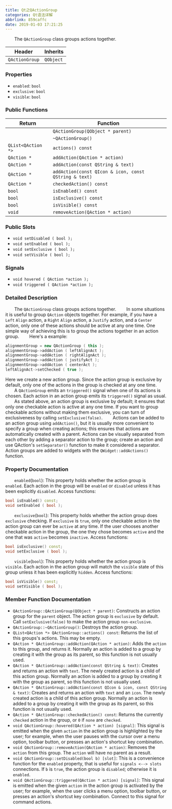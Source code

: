 ```yaml
---
title: Qt之QActionGroup
categories: Qt语法详解
abbrlink: 859caffc
date: 2019-01-03 17:21:25
---
```

&emsp;&emsp;The `QActionGroup` class groups actions together.

Header         | Inherits
---------------|---------
`QActionGroup` | `QObject`

### Properties

- `enabled`: `bool`
- `exclusive`: `bool`
- `visible`: `bool`

### Public Functions

Return             | Function
-------------------|----------
                   | `QActionGroup(QObject * parent)`
                   | `~QActionGroup()`
`QList<QAction *>` | `actions() const`
`QAction *`        | `addAction(QAction * action)`
`QAction *`        | `addAction(const QString & text)`
`QAction *`        | `addAction(const QIcon & icon, const QString & text)`
`QAction *`        | `checkedAction() const`
`bool`             | `isEnabled() const`
`bool`             | `isExclusive() const`
`bool`             | `isVisible() const`
`void`             | `removeAction(QAction * action)`

### Public Slots

- `void setDisabled ( bool );`
- `void setEnabled ( bool );`
- `void setExclusive ( bool );`
- `void setVisible ( bool );`

### Signals

- `void hovered ( QAction *action );`
- `void triggered ( QAction *action );`

### Detailed Description

&emsp;&emsp;The `QActionGroup` class groups actions together.
&emsp;&emsp;In some situations it is useful to group `QAction` objects together. For example, if you have a `Left` `Align` action, a `Right` `Align` action, a `Justify` action, and a `Center` action, only one of these actions should be active at any one time. One simple way of achieving this is to group the actions together in an action group.
&emsp;&emsp;Here's a example:

``` cpp
alignmentGroup = new QActionGroup ( this );
alignmentGroup->addAction ( leftAlignAct );
alignmentGroup->addAction ( rightAlignAct );
alignmentGroup->addAction ( justifyAct );
alignmentGroup->addAction ( centerAct );
leftAlignAct->setChecked ( true );
```

Here we create a new action group. Since the action group is exclusive by default, only one of the actions in the group is checked at any one time.
&emsp;&emsp;A `QActionGroup` emits an `triggered()` signal when one of its actions is chosen. Each action in an action group emits its `triggered()` signal as usual.
&emsp;&emsp;As stated above, an action group is exclusive by default; it ensures that only one checkable action is active at any one time. If you want to group checkable actions without making them exclusive, you can turn of exclusiveness by calling `setExclusive(false)`.
&emsp;&emsp;Actions can be added to an action group using `addAction()`, but it is usually more convenient to specify a group when creating actions; this ensures that actions are automatically created with a parent. Actions can be visually separated from each other by adding a separator action to the group; create an action and use QAction's `setSeparator()` function to make it considered a separator. Action groups are added to widgets with the `QWidget::addActions()` function.

### Property Documentation

&emsp;&emsp;`enabled`(`bool`): This property holds whether the action group is `enabled`. Each action in the group will be `enabled` or `disabled` unless it has been explicitly `disabled`. Access functions:

``` cpp
bool isEnabled() const;
void setEnabled ( bool );
```

&emsp;&emsp;`exclusive`(`bool`): This property holds whether the action group does `exclusive` checking. If `exclusive` is `true`, only one checkable action in the action group can ever be `active` at any time. If the user chooses another checkable action in the group, the one they chose becomes `active` and the one that was `active` becomes `inactive`. Access functions:

``` cpp
bool isExclusive() const;
void setExclusive ( bool );
```

&emsp;&emsp;`visible`(`bool`): This property holds whether the action group is `visible`. Each action in the action group will match the `visible` state of this group unless it has been explicitly `hidden`. Access functions:

``` cpp
bool isVisible() const;
void setVisible ( bool );
```

### Member Function Documentation

- `QActionGroup::QActionGroup(QObject * parent)`: Constructs an action group for the `parent` object. The action group is `exclusive` by default. Call `setExclusive(false)` to make the action group `non-exclusive`.
- `QActionGroup::~QActionGroup()`: Destroys the action group.
- `QList<QAction *> QActionGroup::actions() const`: Returns the list of this groups's actions. This may be empty.
- `QAction * QActionGroup::addAction(QAction * action)`: Adds the `action` to this group, and returns it. Normally an action is added to a group by creating it with the group as its parent, so this function is not usually used.
- `QAction * QActionGroup::addAction(const QString & text)`: Creates and returns an action with `text`. The newly created action is a child of this action group. Normally an action is added to a group by creating it with the group as parent, so this function is not usually used.
- `QAction * QActionGroup::addAction(const QIcon & icon, const QString & text)`: Creates and returns an action with `text` and an `icon`. The newly created action is a child of this action group. Normally an action is added to a group by creating it with the group as its parent, so this function is not usually used.
- `QAction * QActionGroup::checkedAction() const`: Returns the currently `checked` action in the group, or `0` if `none` are `checked`.
- `void QActionGroup::hovered(QAction * action) [signal]`: This signal is emitted when the given `action` in the action group is highlighted by the user; for example, when the user pauses with the cursor over a menu option, toolbar button, or presses an action's shortcut key combination.
- `void QActionGroup::removeAction(QAction * action)`: Removes the `action` from this group. The `action` will have no parent as a result.
- `void QActionGroup::setDisabled(bool b) [slot]`: This is a convenience function for the `enabled` property, that is useful for `signals <--> slots` connections. If `b` is `true`, the action group is `disabled`; otherwise it is `enabled`.
- `void QActionGroup::triggered(QAction * action) [signal]`: This signal is emitted when the given `action` in the action group is activated by the user; for example, when the user clicks a menu option, toolbar button, or presses an action's shortcut key combination. Connect to this signal for command actions.